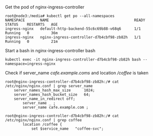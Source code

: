 Get the pod of nginx-ingress-controller
```
root@node3:/media# kubectl get po --all-namespaces
NAMESPACE       NAME                                       READY     STATUS    RESTARTS   AGE
ingress-nginx   default-http-backend-55c6c69b88-v68q6      1/1       Running   0          36m
ingress-nginx   nginx-ingress-controller-d7b4cbf98-zb82h   1/1       Running   0          21m
```

Start a bash in nginx-ingress-controller bash
```
kubectl exec -it nginx-ingress-controller-d7b4cbf98-zb82h bash --namespace=ingress-nginx
```

Check if server_name _cafe.example.coms_ and location _/coffee_ is taken
```
root@nginx-ingress-controller-d7b4cbf98-zb82h:/# cat /etc/nginx/nginx.conf | grep server_name
    server_names_hash_max_size      1024;
    server_names_hash_bucket_size   64;
    server_name_in_redirect off;
        server_name _ ;
        server_name cafe.example.com ;

root@nginx-ingress-controller-d7b4cbf98-zb82h:/# cat /etc/nginx/nginx.conf | grep coffee
        location /coffee {
            set $service_name   "coffee-svc";
```